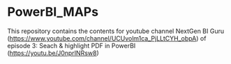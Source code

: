 # PowerBI_MAPs
This repository contains the contents for youtube channel NextGen BI Guru (https://www.youtube.com/channel/UCUvolm1ca_PjLLtCYH_obpA) of episode 3: Seach &amp; highlight PDF in PowerBI  (https://youtu.be/J0nprINRsw8)
